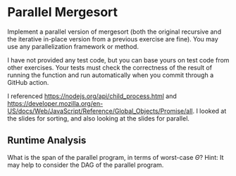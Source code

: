 # Parallel Mergesort

Implement a parallel version of mergesort (both the original recursive and the
iterative in-place version from a previous exercise are fine). You may use any
parallelization framework or method.

I have not provided any test code, but you can base yours on test code from
other exercises. Your tests must check the correctness of the result of running
the function and run automatically when you commit through a GitHub action.

I referenced https://nodejs.org/api/child_process.html and https://developer.mozilla.org/en-US/docs/Web/JavaScript/Reference/Global_Objects/Promise/all. I looked at the slides for sorting, and also looking at the slides for parallel.

## Runtime Analysis

What is the span of the parallel program, in terms of worst-case $\Theta$? Hint:
It may help to consider the DAG of the parallel program.
